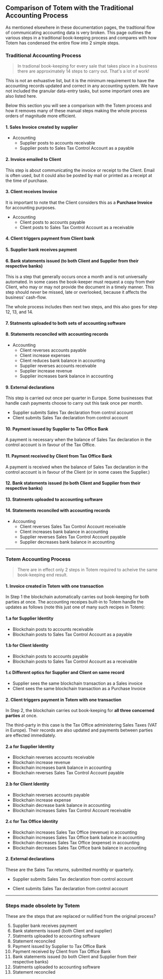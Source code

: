 <h2>Comparison of Totem with the Traditional Accounting Process</h2> 

As mentioned elsewhere in these documentation pages, the tradtional flow of communicating accounting data is very broken. This page outlines the various steps in a traditional book-keeping process and compares with how Totem has condensed the entire flow into 2 simple steps.

### Traditional Accounting Process

> In tradional book-keeping for every sale that takes place in a business there are approximately 14 steps to carry out. That's a lot of work!

This is not an exhuastive list, but it is the minimum requirement to have the accounting records updated and correct in any accounting system. We have not included the granular data-entry tasks, but some important ones are also listed here.

Below this section you will see a comparison with the Totem process and how it removes many of these manual steps making the whole process orders of magnitude more efficient.

<h4> 1. Sales Invoice created by supplier</h4>

* Accounting
    * Supplier posts to accounts receivable 
    * Supplier posts to Sales Tax Control Account as a payable

<h4> 2. Invoice emailed to Client</h4>

This step is about communicating the invoice or receipt to the Client. Email is often used, but it could also be posted by mail or printed as a receipt at the time of purchase.

<h4> 3. Client receives Invoice</h4>

It is important to note that the Client considers this as a **Purchase Invoice** for accounting purposes.

* Accounting
    * Client posts to accounts payable
    * Client posts to Sales Tax Control Account as a receivable

<h4> 4. Client triggers payment from Client bank</h4>

<h4> 5. Supplier bank receives payment</h4>

<h4> 6. Bank statements issued (to both Client and Supplier from their respective banks)</h4>

This is a step that generally occurs once a month and is not universally automated. In some cases the book-keeper must request a copy from their Client, who may or may not provide the document in a timely manner. This step should _never_ be missed, late or overlooked, because it affects the business' cash-flow. 

The whole process includes then next two steps, and this also goes for step 12, 13, and 14.

<h4> 7. Statments uploaded to both sets of accounting software</h4>

<h4> 8. Statements reconciled with accounting records</h4>

* Accounting
    * Client reverses accounts payable
    * Client increase expenses
    * Client reduces bank balance in accounting
    * Supplier reverses accounts receivable
    * Supplier increase revenue
    * Supplier increases bank balance in accounting

<h4> 9. External declarations</h4>

This step is carried out once per quarter in Europe. Some businesses that handle cash payments choose to carry out this task once per month.

* Supplier submits Sales Tax declaration from control account
* Client submits Sales Tax declaration from control account

<h4> 10. Payment issued by Supplier to Tax Office Bank</h4>

A payment is necessary when the balance of Sales Tax declaration in the control account is in favour of the Tax Office. 

<h4> 11. Payment received by Client from Tax Office Bank</h4>

A payment is received when the balance of Sales Tax declaration in the control account is in favour of the Client (or in some cases the Supplier.)

<h4> 12. Bank statements issued (to both Client and Supplier from their respective banks)</h4>

<h4> 13. Statments uploaded to accounting software</h4>

<h4> 14. Statements reconciled with accounting records</h4>

* Accounting
    * Client reverses Sales Tax Control Account receivable
    * Client increases bank balance in accounting
    * Supplier reverses Sales Tax Control Account payable
    * Supplier decreases bank balance in accounting

---

### Totem Accounting Process

> There are in effect only 2 steps in Totem required to acheive the same book-keeping end result.

<h4> 1. Invoice created in Totem with one transaction</h4>

In Step 1 the blockchain automatically carries out book-keeping for both parties at once. The accounting receipes built-in to Totem handle the updates as follows (note this just one of many such recipes in Totem):

<h4> 1.a for Supplier Identity</h4>

* Blockchain posts to accounts receivable
* Blockchain posts to Sales Tax Control Account as a payable

<h4> 1.b for Client Identity</h4>

* Blockchain posts to accounts payable
* Blockchain posts to Sales Tax Control Account as a receivable

<h4> 1.c Different optics for Supplier and Client on same record</h4>

* Supplier sees the same blockchain transaction as a Sales invoice
* Client sees the same blockchain transaction as a Purchase Invoice

<h4> 2. Client triggers payment in Totem with one transaction</h4>

In Step 2, the blockchain carries out book-keeping for **all three concerned parties** at once.

The third-party in this case is the Tax Office administering Sales Taxes (VAT in Europe). Their records are also updated and payments between parties are effected immediately.

<h4> 2.a for Supplier Identity</h4>

* Blockchain reverses accounts receivable
* Blockchain increase revenue
* Blockchain increases bank balance in accounting
* Blockchain reverses Sales Tax Control Account payable

<h4> 2.b for Client Identity</h4>

* Blockchain reverses accounts payable
* Blockchain increase expense
* Blockchain decrease bank balance in accounting
* Blockchain increases Sales Tax Control Account receivable

<h4> 2.c for Tax Office Identity</h4>

* Blockchain increases Sales Tax Office (revenue) in accounting
* Blockchain increases Sales Tax Office bank balance in accounting
* Blockchain decreases Sales Tax Office (expense) in accounting
* Blockchain decreases Sales Tax Office bank balance in accounting

<h4> 2. External declarations</h4>

These are the Sales Tax returns, submitted monthly or quarterly.

* Supplier submits Sales Tax declaration from control account

* Client submits Sales Tax declaration from control account

---

### Steps made obsolete by Totem

These are the steps that are replaced or nullified from the original process?

5. Supplier bank receives payment
6. Bank statements issued (both Client and supplier)
7. Statments uploaded to accounting software
8. Statement reconciled
10. Payment issued by Supplier to Tax Office Bank
11. Payment received by Client from Tax Office Bank
12. Bank statements issued (to both Client and Supplier from their respective banks)
13. Statments uploaded to accounting software
14. Statement reconciled
